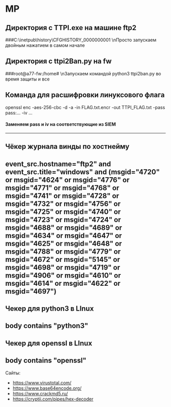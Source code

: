 # MP
## Директория с TTPI.exe на машине ftp2
###C:\inetpub\history\CFGHISTORY_0000000001
\nПросто запускаем двойным нажатием в самом начале

## Директория с ttpi2Ban.py на fw
###root@a77-fw:/home# 
\nЗапускаем командой python3 ttpi2ban.py во время защиты и все

## Команда для расшифровки линуксового флага
openssl enc -aes-256-cbc -d -a -in FLAG.txt.encr -out TTPI_FLAG.txt -pass pass:... -iv ... 

#### Заменяем pass и iv на соответствующие из SIEM
---
## Чёкер журнала винды по хостнейму

event_src.hostname="ftp2" and event_src.title="windows" and (msgid="4720" or msgid="4624" or msgid="4776" or msgid="4771" or msgid="4768" or msgid="4741" or msgid="4728" or msgid="4732" or msgid="4756" or msgid="4725" or msgid="4740" or msgid="4723" or msgid="4724" or msgid="4688" or msgid="4689" or msgid="4634" or msgid="4647" or msgid="4625" or msgid="4648" or msgid="4788" or msgid="4779" or msgid="4672" or msgid="5145" or msgid="4698" or msgid="4719" or msgid="4906" or msgid="4610" or msgid="4614" or msgid="4622" or msgid="4697")
---

## Чекер для python3 в LInux

body contains "python3"
---

## Чекер для openssl в LInux

body contains "openssl"
---

Сайты:
- https://www.virustotal.com/
- https://www.base64encode.org/
- https://www.crackmd5.ru/
- https://cryptii.com/pipes/hex-decoder

